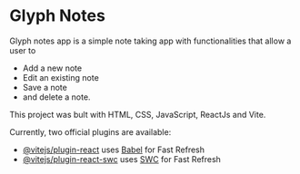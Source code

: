 # Glyph Notes

Glyph notes app is a simple note taking app with functionalities that allow a user to 
- Add a new note
- Edit an existing note
- Save a note
- and delete a note.

This project was bult with HTML, CSS, JavaScript, ReactJs and Vite. 

Currently, two official plugins are available:

- [@vitejs/plugin-react](https://github.com/vitejs/vite-plugin-react/blob/main/packages/plugin-react/README.md) uses [Babel](https://babeljs.io/) for Fast Refresh
- [@vitejs/plugin-react-swc](https://github.com/vitejs/vite-plugin-react-swc) uses [SWC](https://swc.rs/) for Fast Refresh
